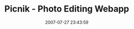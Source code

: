 ---
date: 2007-07-27 23:43:59
link:
  source: delicious
  source_url: https://del.icio.us/roytang
  text: Picnik - Photo Editing Webapp
  url: http://www.picnik.com/app#/home/welcome
slug: picnik-photo-editing-webapp
source: delicious
tags:
- flex
- broken-link
title: Picnik - Photo Editing Webapp
---